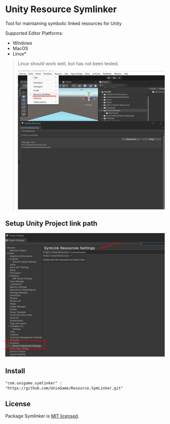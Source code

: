 # Unity Resource Symlinker 

Tool for maintaining symbolic linked resources for Unity

Supported Editor Platforms:
* Windows
* MacOS
* Linux*

> Linux should work well, but has not been tested.
>
> ![Symlinker Preview](https://github.com/UnioGame/Resource.SymLinker/blob/main/GitAssets/symliner1.png)
> 

## Setup Unity Project link path

![Symlinker Settings](https://github.com/UnioGame/Resource.SymLinker/blob/main/GitAssets/symliner2.png)

## Install
 
```
"com.unigame.symlinker" : "https://github.com/UnioGame/Resource.SymLinker.git"
```
 
## License

Package Symlinker is [MIT licensed](./LICENSE.md).
